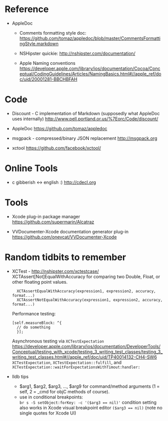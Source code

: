 Reference
===

- AppleDoc
  -  Comments formatting style doc:
      https://github.com/tomaz/appledoc/blob/master/CommentsFormattingStyle.markdown

  - NSHipster quickie:
      http://nshipster.com/documentation/

  - Apple Naming conventions
  https://developer.apple.com/library/ios/documentation/Cocoa/Conceptual/CodingGuidelines/Articles/NamingBasics.html#//apple_ref/doc/uid/20001281-BBCHBFAH


   
Code
===

- Discount - C implementation of Markdown (supposedly what AppleDoc uses internally)
  http://www.pell.portland.or.us/%7Eorc/Code/discount/

- AppleDoc
  https://github.com/tomaz/appledoc


- msgpack - compressed/binary JSON replacement 
  http://msgpack.org

- xctool
  https://github.com/facebook/xctool/


Online Tools
===

- c gibberish <-> english  :)
  http://cdecl.org

Tools
===

- Xcode plug-in package manager
  https://github.com/supermarin/Alcatraz

- VVDocumenter-Xcode documentation generator plug-in
  https://github.com/onevcat/VVDocumenter-Xcode


Random tidbits to remember
===

- XCTest - http://nshipster.com/xctestcase/
   XCTAssert[Not]EqualWithAccuracy for comparing two Double, Float, or other floating point values.
  ```
    XCTAssertEqualWithAccuracy(expression1, expression2, accuracy, format...)
    XCTAssertNotEqualWithAccuracy(expression1, expression2, accuracy, format...)
  ```
   Performance testing:
    ``` 
    [self.measureBlock: ^{
      // do something
      }];
    ```
   Asynchronous testing via `XCTestExpectation`
      https://developer.apple.com/library/ios/documentation/DeveloperTools/Conceptual/testing_with_xcode/testing_3_writing_test_classes/testing_3_writing_test_classes.html#//apple_ref/doc/uid/TP40014132-CH4-SW6
      `XCTestExpectation`, `XCTestExpectation::fulfill`, and `XCTestExpectation::waitForExpectationsWithTimout:handler:`
   

- lldb tips
  - $arg1, $arg2, $arg3, ..., $arg9 for command/method arguments (1 = self, 2 = _cmd for objC methods of course).
  - use in conditional breakpoints:  
      ```br s -S setObject:forKey: -c '($arg3 == nil)'```
    condition setting also works in Xcode visual breakpoint editor ``($arg3 == nil)``  (note no single quotes for Xcode UI)


